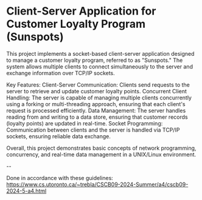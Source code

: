# Client-Server Application for Customer Loyalty Program (Sunspots)

This project implements a socket-based client-server application designed to manage a customer loyalty program, referred to as "Sunspots." The system allows multiple clients to connect simultaneously to the server and exchange information over TCP/IP sockets.

Key Features:
Client-Server Communication: Clients send requests to the server to retrieve and update customer loyalty points.
Concurrent Client Handling: The server is capable of managing multiple clients concurrently using a forking or multi-threading approach, ensuring that each client's request is processed efficiently.
Data Management: The server handles reading from and writing to a data store, ensuring that customer records (loyalty points) are updated in real-time.
Socket Programming: Communication between clients and the server is handled via TCP/IP sockets, ensuring reliable data exchange.

Overall, this project demonstrates basic concepts of network programming, concurrency, and real-time data management in a UNIX/Linux environment.


-- 

Done in accordance with these guidelines: https://www.cs.utoronto.ca/~trebla/CSCB09-2024-Summer/a4/cscb09-2024-5-a4.html
